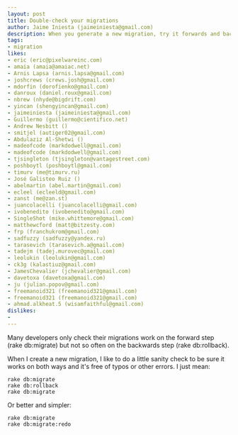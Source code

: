 ```yaml
---
layout: post
title: Double-check your migrations
author: Jaime Iniesta (jaimeiniesta@gmail.com)
description: When you generate a new migration, try it forwards and backwards to ensure it has no errors
tags:
- migration
likes:
- eric (eric@pixelwareinc.com)
- amaia (amaia@amaiac.net)
- Arnis Lapsa (arnis.lapsa@gmail.com)
- joshcrews (crews.josh@gmail.com)
- mdorfin (dorofienko@gmail.com)
- danroux (daniel.roux@gmail.com)
- nbrew (nhyde@bigdrift.com)
- yincan (shengyincan@gmail.com)
- jaimeiniesta (jaimeiniesta@gmail.com)
- Guillermo (guillermo@cientifico.net)
- Andrew Nesbitt ()
- smitjel (autiger02@gmail.com)
- Abdulaziz Al-Shetwi ()
- madeofcode (markdodwell@gmail.com)
- madeofcode (markdodwell@gmail.com)
- tjsingleton (tjsingleton@vantagestreet.com)
- poshboytl (poshboytl@gmail.com)
- timurv (me@timurv.ru)
- José Galisteo Ruiz ()
- abelmartin (abel.martin@gmail.com)
- ecleel (ecleeld@gmail.com)
- zanst (me@zan.st)
- juancolacelli (juancolacelli@gmail.com)
- ivobenedito (ivobenedito@gmail.com)
- SingleShot (mike.whittemore@gmail.com)
- matthewcford (matt@bitzesty.com)
- frp (franchukrom@gmail.com)
- sadfuzzy (sadfuzzy@yandex.ru)
- tarasevich (tarasevich.a@gmail.com)
- tadejm (tadej.murovec@gmail.com)
- leolukin (leolukin@gmail.com)
- ck3g (kalastiuz@gmail.com)
- JamesChevalier (jchevalier@gmail.com)
- davetoxa (davetoxa@gmail.com)
- ju (julian.popov@gmail.com)
- freemanoid321 (freemanoid321@gmail.com)
- freemanoid321 (freemanoid321@gmail.com)
- ahmad.alkheat.5 (wisamfaithful@gmail.com)
dislikes:
-
---
```

Many developers only check their migrations work on the forward step (rake db:migrate) but not so often on the backwards step (rake db:rollback).

When I create a new migration, I like to do a little sanity check to be sure it works on both ways and it's free of typos or other errors. I just mean:

    rake db:migrate
    rake db:rollback
    rake db:migrate

Or better and simpler:

    rake db:migrate
    rake db:migrate:redo





